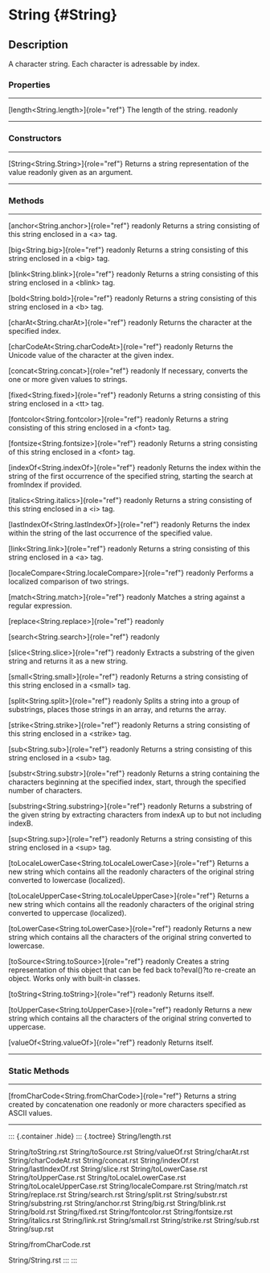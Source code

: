 String {#String}
======

Description
-----------

A character string. Each character is adressable by index.

### Properties

  --------------------------------------- ---------------------------
  [length\<String.length\>]{role="ref"}   The length of the string.
  readonly                                
  --------------------------------------- ---------------------------

### Constructors

  --------------------------------------- --------------------------------------------
  [String\<String.String\>]{role="ref"}   Returns a string representation of the value
  readonly                                given as an argument.
  --------------------------------------- --------------------------------------------

### Methods

  ------------------------------------------------------------- ------------------------------------------------
  [anchor\<String.anchor\>]{role="ref"} readonly                Returns a string consisting of this string
                                                                enclosed in a \<a\> tag.

  [big\<String.big\>]{role="ref"} readonly                      Returns a string consisting of this string
                                                                enclosed in a \<big\> tag.

  [blink\<String.blink\>]{role="ref"} readonly                  Returns a string consisting of this string
                                                                enclosed in a \<blink\> tag.

  [bold\<String.bold\>]{role="ref"} readonly                    Returns a string consisting of this string
                                                                enclosed in a \<b\> tag.

  [charAt\<String.charAt\>]{role="ref"} readonly                Returns the character at the specified index.

  [charCodeAt\<String.charCodeAt\>]{role="ref"} readonly        Returns the Unicode value of the character at
                                                                the given index.

  [concat\<String.concat\>]{role="ref"} readonly                If necessary, converts the one or more given
                                                                values to strings.

  [fixed\<String.fixed\>]{role="ref"} readonly                  Returns a string consisting of this string
                                                                enclosed in a \<tt\> tag.

  [fontcolor\<String.fontcolor\>]{role="ref"} readonly          Returns a string consisting of this string
                                                                enclosed in a \<font\> tag.

  [fontsize\<String.fontsize\>]{role="ref"} readonly            Returns a string consisting of this string
                                                                enclosed in a \<font\> tag.

  [indexOf\<String.indexOf\>]{role="ref"} readonly              Returns the index within the string of the first
                                                                occurrence of the specified string, starting the
                                                                search at fromIndex if provided.

  [italics\<String.italics\>]{role="ref"} readonly              Returns a string consisting of this string
                                                                enclosed in a \<i\> tag.

  [lastIndexOf\<String.lastIndexOf\>]{role="ref"} readonly      Returns the index within the string of the last
                                                                occurrence of the specified value.

  [link\<String.link\>]{role="ref"} readonly                    Returns a string consisting of this string
                                                                enclosed in a \<a\> tag.

  [localeCompare\<String.localeCompare\>]{role="ref"} readonly  Performs a localized comparison of two strings.

  [match\<String.match\>]{role="ref"} readonly                  Matches a string against a regular expression.

  [replace\<String.replace\>]{role="ref"} readonly              

  [search\<String.search\>]{role="ref"} readonly                

  [slice\<String.slice\>]{role="ref"} readonly                  Extracts a substring of the given string and
                                                                returns it as a new string.

  [small\<String.small\>]{role="ref"} readonly                  Returns a string consisting of this string
                                                                enclosed in a \<small\> tag.

  [split\<String.split\>]{role="ref"} readonly                  Splits a string into a group of substrings,
                                                                places those strings in an array, and returns
                                                                the array.

  [strike\<String.strike\>]{role="ref"} readonly                Returns a string consisting of this string
                                                                enclosed in a \<strike\> tag.

  [sub\<String.sub\>]{role="ref"} readonly                      Returns a string consisting of this string
                                                                enclosed in a \<sub\> tag.

  [substr\<String.substr\>]{role="ref"} readonly                Returns a string containing the characters
                                                                beginning at the specified index, start, through
                                                                the specified number of characters.

  [substring\<String.substring\>]{role="ref"} readonly          Returns a substring of the given string by
                                                                extracting characters from indexA up to but not
                                                                including indexB.

  [sup\<String.sup\>]{role="ref"} readonly                      Returns a string consisting of this string
                                                                enclosed in a \<sup\> tag.

  [toLocaleLowerCase\<String.toLocaleLowerCase\>]{role="ref"}   Returns a new string which contains all the
  readonly                                                      characters of the original string converted to
                                                                lowercase (localized).

  [toLocaleUpperCase\<String.toLocaleUpperCase\>]{role="ref"}   Returns a new string which contains all the
  readonly                                                      characters of the original string converted to
                                                                uppercase (localized).

  [toLowerCase\<String.toLowerCase\>]{role="ref"} readonly      Returns a new string which contains all the
                                                                characters of the original string converted to
                                                                lowercase.

  [toSource\<String.toSource\>]{role="ref"} readonly            Creates a string representation of this object
                                                                that can be fed back to?eval()?to re-create an
                                                                object. Works only with built-in classes.

  [toString\<String.toString\>]{role="ref"} readonly            Returns itself.

  [toUpperCase\<String.toUpperCase\>]{role="ref"} readonly      Returns a new string which contains all the
                                                                characters of the original string converted to
                                                                uppercase.

  [valueOf\<String.valueOf\>]{role="ref"} readonly              Returns itself.
  ------------------------------------------------------------- ------------------------------------------------

### Static Methods

  --------------------------------------------------- ---------------------------------------------
  [fromCharCode\<String.fromCharCode\>]{role="ref"}   Returns a string created by concatenation one
  readonly                                            or more characters specified as ASCII values.
  --------------------------------------------------- ---------------------------------------------

::: {.container .hide}
::: {.toctree}
String/length.rst

String/toString.rst String/toSource.rst String/valueOf.rst
String/charAt.rst String/charCodeAt.rst String/concat.rst
String/indexOf.rst String/lastIndexOf.rst String/slice.rst
String/toLowerCase.rst String/toUpperCase.rst
String/toLocaleLowerCase.rst String/toLocaleUpperCase.rst
String/localeCompare.rst String/match.rst String/replace.rst
String/search.rst String/split.rst String/substr.rst
String/substring.rst String/anchor.rst String/big.rst String/blink.rst
String/bold.rst String/fixed.rst String/fontcolor.rst
String/fontsize.rst String/italics.rst String/link.rst String/small.rst
String/strike.rst String/sub.rst String/sup.rst

String/fromCharCode.rst

String/String.rst
:::
:::
